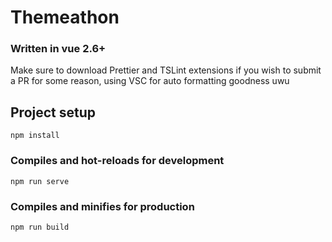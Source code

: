 # Themeathon

### Written in vue 2.6+

Make sure to download Prettier and TSLint extensions if you wish to submit a PR for some reason, using VSC for auto formatting goodness uwu

## Project setup

```
npm install
```

### Compiles and hot-reloads for development

```
npm run serve
```

### Compiles and minifies for production

```
npm run build
```
